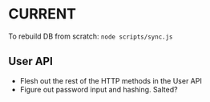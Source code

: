 # CURRENT #

To rebuild DB from scratch: `node scripts/sync.js`

## User API ##

* Flesh out the rest of the HTTP methods in the User API
* Figure out password input and hashing. Salted?

